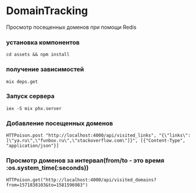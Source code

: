 # DomainTracking
Просмотр посещенных доменов при помощи Redis
<h3>установка компонентов</h3>
<code>cd assets && npm install</code>
<h3>получение зависимостей</h3>
<code>mix deps.get</code>
<h3>Запуск сервера</h3>
<code>iex -S mix phx.server</code>
<h3>Добавление посещенных доменов</h3>
<code>HTTPoison.post "http://localhost:4000/api/visited_links", "{\"links\":[\"ya.ru\",\"funbox.ru\",\"stackoverflow.com\"]}", [{"Content-Type", "application/json"}]</code>
<h3>Просмотр доменов за интервал(from/to - это время :os.system_time(:seconds))</h3>
<code>HTTPoison.get("http://localhost:4000/api/visited_domains?from=1571838103&to=1581596983") </code>
